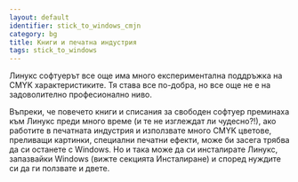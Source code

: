 ```yaml
---
layout: default
identifier: stick_to_windows_cmjn
category: bg
title: Книги и печатна индустрия
tags: stick_to_windows
---
```


Линукс софтуерът все още има много експериментална поддръжка на CMYK характеристиките. Тя става все по-добра, но все още не е на задоволително професионално ниво.

Въпреки, че повечето книги и списания за свободен софтуер преминаха към Линукс преди много време (и те не изглеждат ли чудесно?!), ако работите в печатната индустрия и използвате много CMYK цветове, преливащи картинки, специални печатни ефекти, може би засега трябва да си останете с Windows. Но и така може да си инсталирате Линукс, запазвайки Windows (вижте секцията Инсталиране) и според нуждите си да ги ползвате и двете.

